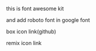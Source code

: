 this is font awesome kit
<script src="https://kit.fontawesome.com/c4a90c9778.js" crossorigin="anonymous"></script>

and add roboto font in google font 

box icon link(github)
<link rel="stylesheet" href="https://unpkg.com/boxicons@latest/css/boxicons.min.css">

remix icon link
<link href="https://cdn.jsdelivr.net/npm/remixicon@4.3.0/fonts/remixicon.css" rel="stylesheet"/>

